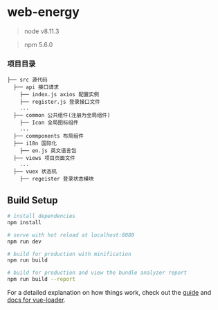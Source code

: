 # web-energy

> node v8.11.3

> npm 5.6.0

### 项目目录

```$xslt
├── src 源代码
  ├── api 接口请求
    ├── index.js axios 配置实例
    ├── register.js 登录接口文件
    ...
  ├── common 公共组件(注册为全局组件)
    ├── Icon 全局图标组件
    ...
  ├── commponents 布局组件
  ├── i18n 国际化
    ├── en.js 英文语言包
  ├── views 项目页面文件
    ...
  ├── vuex 状态机
    ├── regeister 登录状态模块

```

## Build Setup

``` bash
# install dependencies
npm install

# serve with hot reload at localhost:8080
npm run dev

# build for production with minification
npm run build

# build for production and view the bundle analyzer report
npm run build --report
```

For a detailed explanation on how things work, check out the [guide](http://vuejs-templates.github.io/webpack/) and [docs for vue-loader](http://vuejs.github.io/vue-loader).
